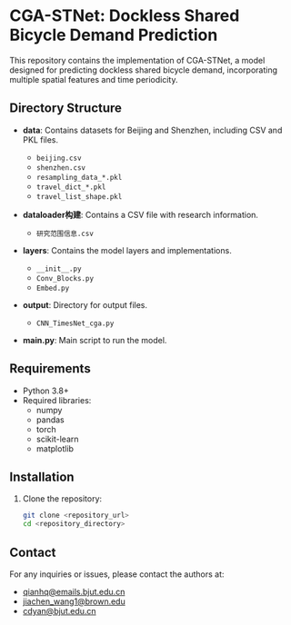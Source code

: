 # CGA-STNet: Dockless Shared Bicycle Demand Prediction

This repository contains the implementation of CGA-STNet, a model designed for predicting dockless shared bicycle demand, incorporating multiple spatial features and time periodicity.

## Directory Structure

- **data**: Contains datasets for Beijing and Shenzhen, including CSV and PKL files.
  - `beijing.csv`
  - `shenzhen.csv`
  - `resampling_data_*.pkl`
  - `travel_dict_*.pkl`
  - `travel_list_shape.pkl`

- **dataloader构建**: Contains a CSV file with research information.
  - `研究范围信息.csv`

- **layers**: Contains the model layers and implementations.
  - `__init__.py`
  - `Conv_Blocks.py`
  - `Embed.py`

- **output**: Directory for output files.
  - `CNN_TimesNet_cga.py`

- **main.py**: Main script to run the model.

## Requirements

- Python 3.8+
- Required libraries:
  - numpy
  - pandas
  - torch
  - scikit-learn
  - matplotlib

## Installation

1. Clone the repository:
   ```bash
   git clone <repository_url>
   cd <repository_directory>

## Contact

For any inquiries or issues, please contact the authors at:

- qianhq@emails.bjut.edu.cn
- jiachen_wang1@brown.edu
- cdyan@bjut.edu.cn
